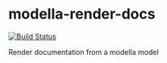 # modella-render-docs

[![Build Status](https://travis-ci.org/jcollado/modella-render-docs.svg)](https://travis-ci.org/jcollado/modella-render-docs)

Render documentation from a modella model
